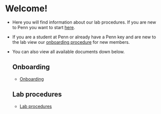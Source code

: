 # Welcome!

* Here you will find information about our lab procedures. If you are new to Penn you want to start [here](). 
* If you are a student at Penn or already have a Penn key and are new to the lab view our [onboarding procedure]() for new members.
* You can also view all available documents down below.
    ## Onboarding
    * [Onboarding](docs/onboarding.md)   

    ## Lab procedures
    * [Lab procedures](docs/lab-procedures.md)